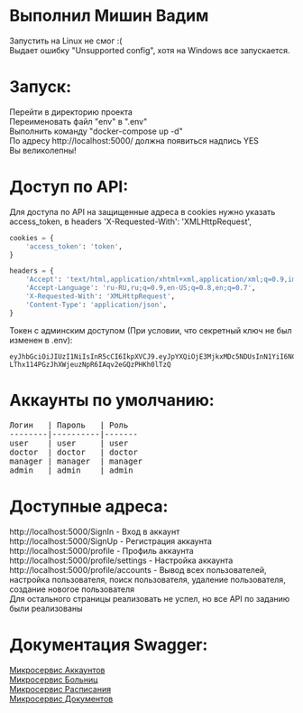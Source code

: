 # Выполнил Мишин Вадим  
  
Запустить на Linux не смог :(  
Выдает ошибку "Unsupported config", хотя на Windows все запускается.  
  
# Запуск:  
Перейти в директорию проекта  
Переименовать файл "env" в ".env"  
Выполнить команду "docker-compose up -d"   
По адресу http://localhost:5000/ должна появиться надпись YES  
Вы великолепны!

# Доступ по API:  
Для доступа по API на защищенные адреса в cookies нужно указать access_token, в headers 'X-Requested-With': 'XMLHttpRequest',
```python
cookies = {
    'access_token': 'token',
}

headers = {
    'Accept': 'text/html,application/xhtml+xml,application/xml;q=0.9,image/avif,image/webp,image/apng,*/*;q=0.8,application/signed-exchange;v=b3;q=0.7',
    'Accept-Language': 'ru-RU,ru;q=0.9,en-US;q=0.8,en;q=0.7',
    'X-Requested-With': 'XMLHttpRequest',
    'Content-Type': 'application/json',
}
```  
  
Токен с админским доступом (При условии, что секретный ключ не был изменен в .env):  
```
eyJhbGciOiJIUzI1NiIsInR5cCI6IkpXVCJ9.eyJpYXQiOjE3MjkxMDc5NDUsInN1YiI6NCwidHlwZSI6InBlcm1hbmVudF9hY2Nlc3MifQ.Hv-LThx114PGzJhXWjeuzNpR6IAqv2eGQzPHKh0lTzQ
```  


# Аккаунты по умолчанию:
<pre>
Логин   | Пароль   | Роль
--------|----------|-------
user    | user     | user
doctor  | doctor   | doctor
manager | manager  | manager
admin   | admin    | admin
</pre>
  
# Доступные адреса:  
http://localhost:5000/SignIn - Вход в аккаунт  
http://localhost:5000/SignUp - Регистрация аккаунта  
http://localhost:5000/profile - Профиль аккаунта  
http://localhost:5000/profile/settings - Настройка аккаунта  
http://localhost:5000/profile/accounts - Вывод всех пользователей, настройка пользователя, поиск пользователя, удаление пользователя, создание новогое пользователя  
Для остального страницы реализовать не успел, но все API по заданию были реализованы  
  
# Документация Swagger:  
  
[Микросервис Аккаунтов](https://app.swaggerhub.com/apis/KOTENOK210903_1/accounts-api-Volga-IT/1.0.0)  
[Микросервис Больниц](https://app.swaggerhub.com/apis/KOTENOK210903_1/hospitals-api-Volga-IT/1.0.0)  
[Микросервис Расписания](https://app.swaggerhub.com/apis/KOTENOK210903_1/timetable-api-Volga-IT/1.0.0)  
[Микросервис Документов](https://app.swaggerhub.com/apis/KOTENOK210903_1/documents-api-Volga-IT/1.0.0)  
